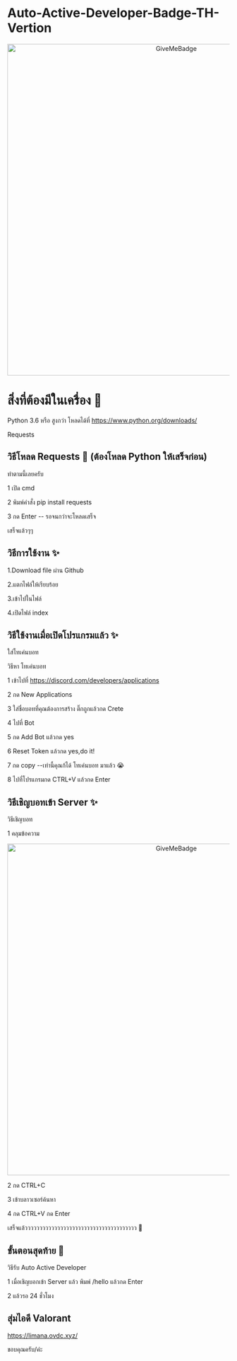 # Auto-Active-Developer-Badge-TH-Vertion
<p align="center">
  <img alt="GiveMeBadge" src="https://cdn.discordapp.com/attachments/1025663954036469785/1051227855322882089/LED.png" width="750px">
</p>

# สิ่งที่ต้องมีในเครื่อง 🧾
Python 3.6 หรือ สูงกว่า โหลดได้ที่ https://www.python.org/downloads/

Requests

## วิธีโหลด Requests 🧾 (ต้องโหลด Python ให้เสร็จก่อน)
ทำตามนี้เลยครับ

  1 เปิด cmd
  
  2 พิมพ์คำสั่ง pip install requests
  
  3 กด Enter -- รอจนกว่าจะโหลดเสร็จ
  
  เสร็จแล้วๆๆ

## วิธีการใช้งาน ✨
1.Download file ผ่าน Github

2.แตกไฟล์ให้เรียบร้อย

3.เข้าไปในไฟล์

4.เปิดไฟล์ index

## วิธีใช้งานเมื่อเปิดโปรแกรมแล้ว ✨
ใส่โทเค่นบอท

วิธีหา โทเค่นบอท

  1 เข้าไปที่ https://discord.com/developers/applications

  2 กด New Applications

  3 ใส่ชื่อบอทที่คุณต้องการสร้าง ติ๊กถูกแล้วกด Crete

  4 ไปที่ Bot

  5 กด Add Bot แล้วกด yes

  6 Reset Token แล้วกด yes,do it!

  7 กด copy --เท่านี้คุณก้ได้ โทเค่นบอท มาแล้ว 😭

  8 ไปที่โปรแกรมกด CTRL+V แล้วกด Enter


## วิธีเชิญบอทเข้า Server ✨
วิธีเชิญบอท

  1 คลุมข้อความ
   <p align="center">
  <img alt="GiveMeBadge" src="https://cdn.discordapp.com/attachments/1040631490024833028/1051863304966000753/image.png" width="750px">
</p>
  
  2 กด CTRL+C
  
  3 เข้าบลาวเซอร์ค้นหา
  
  4 กด CTRL+V กด Enter

เสร็จแล้วววววววววววววววววววววววววววววววววววววว 🙏

## ขั้นตอนสุดท้าย 🤗
วิธีรับ Auto Active Developer

  1 เมื่อเชิญบอกเข้า Server แล้ว พิมพ์ /hello แล้วกด Enter
  
  2 แล้วรอ 24 ชั่วโมง
  
## สุ่มไอดี Valorant
https://limana.ovdc.xyz/

ขอบคุณครับ/ค่ะ
